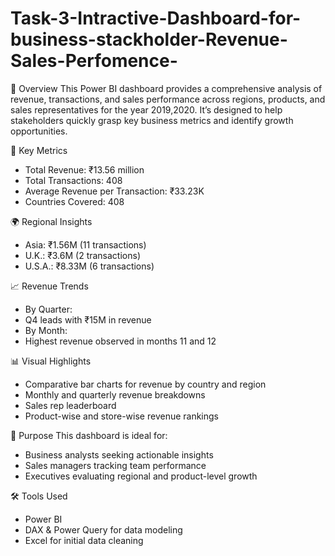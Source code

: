 # Task-3-Intractive-Dashboard-for-business-stackholder-Revenue-Sales-Perfomence-
📝 Overview
This Power BI dashboard provides a comprehensive analysis of revenue, transactions, and sales performance across regions, products, and sales representatives for the year 2019,2020. It’s designed to help stakeholders quickly grasp key business metrics and identify growth opportunities.

📌 Key Metrics
- Total Revenue: ₹13.56 million
- Total Transactions: 408
- Average Revenue per Transaction: ₹33.23K
- Countries Covered: 408

🌍 Regional Insights
- Asia: ₹1.56M (11 transactions)
- U.K.: ₹3.6M (2 transactions)
- U.S.A.: ₹8.33M (6 transactions)

📈 Revenue Trends
- By Quarter:
- Q4 leads with ₹15M in revenue
- By Month:
- Highest revenue observed in months 11 and 12

📊 Visual Highlights
- Comparative bar charts for revenue by country and region
- Monthly and quarterly revenue breakdowns
- Sales rep leaderboard
- Product-wise and store-wise revenue rankings

🚀 Purpose
This dashboard is ideal for:
- Business analysts seeking actionable insights
- Sales managers tracking team performance
- Executives evaluating regional and product-level growth

🛠️ Tools Used
- Power BI
- DAX & Power Query for data modeling
- Excel for initial data cleaning


